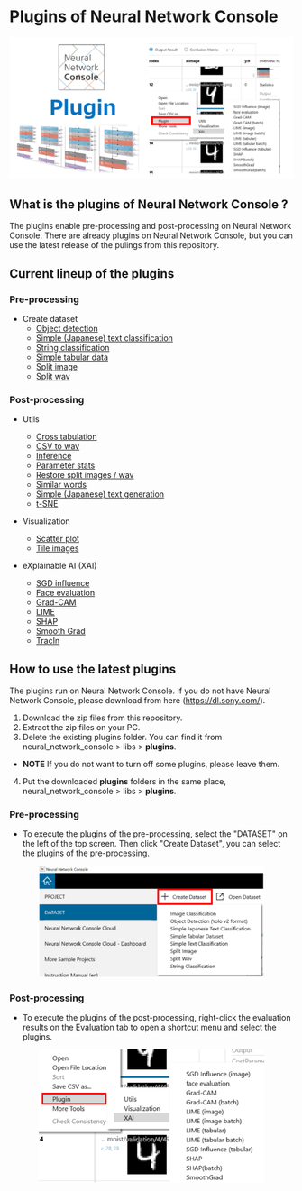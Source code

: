 # Plugins of Neural Network Console

![](./img/plugin.png)

## What is the plugins of Neural Network Console ?
The plugins enable pre-processing and post-processing on Neural Network Console. There are already plugins on Neural Network Console, but you can use the latest release of the pulings from this repository.


## Current lineup of the plugins
###  Pre-processing
* Create dataset
    * [Object detection](./manuals/ObjectDetection.md)
    * [Simple (Japanese) text classification](./manuals/SimpleTextClassification.md)
    * [String classification](./manuals/StringClassification.md)
    * [Simple tabular data](./manuals/SimpleTabularDataset.md)
    * [Split image](./manuals/SplitImage.md)
    * [Split wav](./manuals/SplitWav.md)
    
###  Post-processing
* Utils
    * [Cross tabulation](./manuals/CrossTabulation.md)
    * [CSV to wav](./manuals/CSVtoWav.md)
    * [Inference](./manuals/Inference.md)
    * [Parameter stats](./manuals/ParameterStats.md)
    * [Restore split images / wav](./manuals/RestoreSplitWav.md)
    * [Similar words](./manuals/Similar_Words.md)
    * [Simple (Japanese) text generation](./manuals/SimpleTextGeneration.md)
    * [t-SNE](./manuals/tSNE.md)
    
* Visualization
    * [Scatter plot](./manuals/ScatterPlot.md)
    * [Tile images](./manuals/TileImages.md)

* eXplainable AI (XAI)
    * [SGD influence](./manuals/SGDinfl.md)
    * [Face evaluation](./manuals/FaceEvaluation.md)
    * [Grad-CAM](./manuals/Grad-CAM.md)
    * [LIME](./manuals/LIME.md)
    * [SHAP](./manuals/SHAP.md)
    * [Smooth Grad](./manuals/SmoothGrad.md)
    * [TracIn](./manuals/TracIn.md)

## How to use the latest plugins
The plugins run on Neural Network Console. If you do not have Neural Network Console, please download from here (https://dl.sony.com/).
1. Download the zip files from this repository. 
2. Extract the zip files on your PC.
3. Delete the existing plugins folder. You can find it from neural_network_console > libs > **plugins**. 
* **NOTE** If you do not want to turn off some plugins, please leave them.

4. Put the downloaded **plugins** folders in the same place, neural_network_console > libs > **plugins**.  

###  Pre-processing
* To execute the plugins of the pre-processing, select the "DATASET" on the left of the top screen. Then  click "Create Dataset", you can select the plugins of the pre-processing.
<p align="center">
<img src="./img/Preprocessing.png" width="400px">  
</p>


### Post-processing
* To execute the plugins of the post-processing, right-click the evaluation results on the Evaluation tab to open a shortcut menu and select the plugins.
<p align="center">
<img src="./img/postprocessing.png" width="400px">  
</p>


